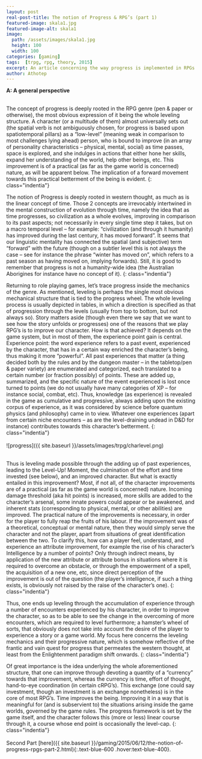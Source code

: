 ```yaml
---
layout: post
real-post-title: The notion of Progress & RPG’s (part 1)
featured-image: skala1.jpg
featured-image-alt: skala1
image:
  path: /assets/images/skala1.jpg
  height: 100
  width: 100
categories: [gaming]
tags:  [trpg, rpg, theory, 2015]
excerpt: An article concerning the way progress is implemented in RPGs - part 1.
author: Athotep
---
```


**A: A general perspective**  
<br>

The concept of progress is deeply rooted in the RPG genre (pen & paper or otherwise), the most obvious expression of it being the whole leveling structure. A character (or a multitude of them) almost universally sets out (the spatial verb is not ambiguously chosen, for progress is based upon spatiotemporal pillars) as a “low-level” (meaning weak in comparison to most challenges lying ahead) person, who is bound to improve (in an array of personality characteristics – physical, mental, social) as time passes, space is explored, and she indulges in actions that either hone her skills, expand her understanding of the world, help other beings, etc. This improvement is of a practical (as far as the game world is concerned) nature, as will be apparent below. The implication of a forward movement towards this practical betterment of the being is evident.
{: class="indentia"}

The notion of Progress is deeply rooted in western thought, as much as is the linear concept of time. Those 2 concepts are irrevocably intertwined in the mental construction of evolution through time, namely the idea that as time progresses, so civilization as a whole evolves, improving in comparison to its past aspects; not necessarily in every single time step it takes, but on a macro temporal level – for example: “civilization (and through it humanity) has improved during the last century, it has moved forward”. It seems that our linguistic mentality has connected the spatial (and subjective) term “forward” with the future (though on a subtler level this is not always the case – see for instance the phrase “winter has moved on”, which refers to a past season as having moved on, implying forwards). Still, it is good to remember that progress is not a humanity-wide idea (the Australian Aborigines for instance have no concept of it).
{: class="indentia"}

Returning to role playing games, let’s trace progress inside the mechanics of the genre. As mentioned, leveling is perhaps the single most obvious mechanical structure that is tied to the progress wheel. The whole leveling process is usually depicted in tables, in which a direction is specified as that of progression through the levels (usually from top to bottom, but not always so). Story matters aside (though even there we say that we want to see how the story unfolds or progresses) one of the reasons that we play RPG’s is to improve our character. How is that achieved? It depends on the game system, but in most of them, the experience point gain is central. Experience point: the word experience refers to a past event, experienced by the character, that has in a certain way enriched the character’s being, thus making it more “powerful”. All past experiences that matter (a thing decided both by the rules and by the dungeon master – in the tabletop/pen & paper variety) are enumerated and categorized, each translated to a certain number (or fraction possibly) of points. These are added up, summarized, and the specific nature of the event experienced is lost once turned to points (we do not usually have many categories of XP – for instance social, combat, etc). Thus, knowledge (as experience) is revealed in the game as cumulative and progressive, always adding upon the existing corpus of experience, as it was considered by science before quantum physics (and philosophy) came in to view. Whatever one experiences (apart from certain niche encounters – as are the level-draining undead in D&D for instance) contributes towards this character’s betterment.
{: class="indentia"}  
<br>
![progress]({{ site.baseurl }}/assets/images/trpg/charlevel.png)  
<br>

Thus is leveling made possible through the adding up of past experiences, leading to the Level-Up! Moment, the culmination of the effort and time invested (see below), and an improved character. But what is exactly entailed in this improvement? Most, if not all, of the character improvements are of a practical (as far as the game world is concerned) nature. Incoming damage threshold (aka hit points) is increased, more skills are added to the character’s arsenal, some innate powers could appear or be awakened, and inherent stats (corresponding to physical, mental, or other abilities) are improved. The practical nature of the improvements is necessary, in order for the player to fully reap the fruits of his labour. If the improvement was of a theoretical, conceptual or mental nature, then they would simply serve the character and not the player, apart from situations of great identification between the two. To clarify this, how can a player feel, understand, and experience an attribute improvement, for example the rise of his character’s Intelligence by a number of points? Only through indirect means, by application of the new attribute or attribute bonus in situations where it is required to overcome an obstacle, or through the empowerment of a spell, the acquisition of a new one, etc, since direct perception of the improvement is out of the question (the player’s intelligence, if such a thing exists, is obviously not raised by the raise of the character’s one).
{: class="indentia"}

Thus, one ends up leveling through the accumulation of experience through a number of encounters experienced by his character, in order to improve the character, so as to be able to see the change in the overcoming of more encounters, which are required to level furthermore; a hamster’s wheel of sorts, that obviously does not take into account the desire of the player to experience a story or a game world. My focus here concerns the leveling mechanics and their progressive nature, which is somehow reflective of the frantic and vain quest for progress that permeates the western thought, at least from the Enlightenment paradigm shift onwards.
{: class="indentia"}

Of great importance is the idea underlying the whole aforementioned structure, that one can improve through devoting a quantity of a “currency” towards that improvement, whereas the currency is time, effort of thought, hand-to-eye coordination (in certain cRPG’s). This exchange (one could say investment, though an investment is an exchange nonetheless) is in the core of most RPG’s. Time improves the being. Improving it in a way that is meaningful for (and is subservient to) the situations arising inside the game worlds, governed by the game rules. The progress framework is set by the game itself, and the character follows this (more or less) linear course through it, a course whose end point is occasionally the level-cap.
{: class="indentia"}  
<br>
Second Part [here]({{ site.baseurl }}/gaming/2015/06/12/the-notion-of-progress-rpgs-part-2.html){:.text-blue-600 .hover:text-blue-400}.